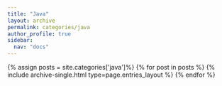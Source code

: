 ```yaml
---
title: "Java"
layout: archive
permalink: categories/java
author_profile: true
sidebar:
  nav: "docs"
---
```


{% assign posts = site.categories['java']%} {% for post in posts %} {% include archive-single.html type=page.entries_layout %} {% endfor %}